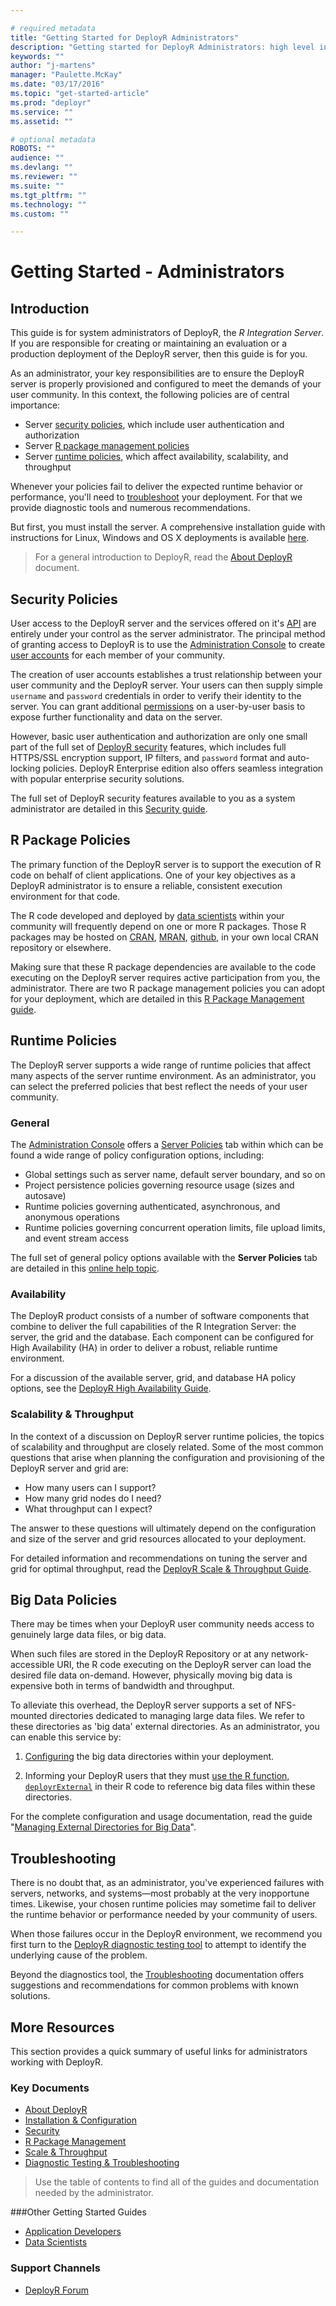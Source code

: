 ```yaml
---

# required metadata
title: "Getting Started for DeployR Administrators"
description: "Getting started for DeployR Administrators: high level introdution to DeployR for the server administrator"
keywords: ""
author: "j-martens"
manager: "Paulette.McKay"
ms.date: "03/17/2016"
ms.topic: "get-started-article"
ms.prod: "deployr"
ms.service: ""
ms.assetid: ""

# optional metadata
ROBOTS: ""
audience: ""
ms.devlang: ""
ms.reviewer: ""
ms.suite: ""
ms.tgt_pltfrm: ""
ms.technology: ""
ms.custom: ""

---
```




# Getting Started - Administrators

## Introduction

This guide is for system administrators of DeployR, the *R Integration Server*. If you are responsible for creating or maintaining an evaluation or a production deployment of the DeployR server, then this guide is for you.

As an administrator, your key responsibilities are to ensure the DeployR server is properly provisioned and configured to meet the demands of your user community. In this context, the following policies are of central importance:

-   Server [security policies](#security-policies), which include user authentication and authorization
-   Server [R package management policies](#r-package-policies)
-   Server [runtime policies](#runtime-policies), which affect availability, scalability, and throughput

Whenever your policies fail to deliver the expected runtime behavior or performance, you'll need to [troubleshoot](#troubleshooting) your deployment. For that we provide diagnostic tools and numerous recommendations.

But first, you must install the server. A comprehensive installation guide with instructions for Linux, Windows and OS X deployments is available [here](deployr-installing-configuring.md).

>For a general introduction to DeployR, read the [About DeployR](deployr-about.md) document.

## Security Policies

User access to the DeployR server and the services offered on it's [API](deployr-api-reference.md) are entirely under your control as the server administrator. The principal method of granting access to DeployR is to use the [Administration Console](deployr-admin-console/deployr-admin-console-about.md) to create [user accounts](deployr-admin-console/deployr-admin-console-user-accounts.md) for each member of your community.

The creation of user accounts establishes a trust relationship between your user community and the DeployR server. Your users can then supply simple `username` and `password` credentials in order to verify their identity to the server. You can grant additional [permissions](deployr-admin-console/deployr-admin-console-permissions-with-roles.md) on a user-by-user basis to expose further functionality and data on the server.

However, basic user authentication and authorization are only one small part of the full set of [DeployR security](deployr-admin-security.md) features, which includes full HTTPS/SSL encryption support, IP filters, and `password` format and auto-locking policies. DeployR Enterprise edition also offers seamless integration with popular enterprise security solutions.

The full set of DeployR security features available to you as a system administrator are detailed in this [Security guide](deployr-admin-security.md).

## R Package Policies

The primary function of the DeployR server is to support the execution of R code on behalf of client applications. One of your key objectives as a DeployR administrator is to ensure a reliable, consistent execution environment for that code.

The R code developed and deployed by [data scientists](deployr-data-scientist-getting-started.md) within your community will frequently depend on one or more R packages. Those R packages may be hosted on [CRAN](http://cran.r-project.org/), [MRAN](http://go.microsoft.com/fwlink/?LinkID=698301), [github](https://github.com/), in your own local CRAN repository or elsewhere.

Making sure that these R package dependencies are available to the code executing on the DeployR server requires active participation from you, the administrator. There are two R package management policies you can adopt for your deployment, which are detailed in this [R Package Management guide](deployr-admin-r-package-management.md).

## Runtime Policies

The DeployR server supports a wide range of runtime policies that affect many aspects of the server runtime environment. As an administrator, you can select the preferred policies that best reflect the needs of your user community.

### General

The [Administration Console](deployr-admin-console/deployr-admin-console-about.md) offers a [Server Policies](deployr-admin-console/deployr-admin-managing-server-policies.md) tab within which can be found a wide range of policy configuration options, including:

-   Global settings such as server name, default server boundary, and so on
-   Project persistence policies governing resource usage (sizes and autosave)
-   Runtime policies governing authenticated, asynchronous, and anonymous operations
-   Runtime policies governing concurrent operation limits, file upload limits, and event stream access

The full set of general policy options available with the **Server Policies** tab are detailed in this [online help topic](deployr-admin-console/deployr-admin-managing-server-policies.md).

### Availability

The DeployR product consists of a number of software components that combine to deliver the full capabilities of the R Integration Server: the server, the grid and the database. Each component can be configured for High Availability (HA) in order to deliver a robust, reliable runtime environment.

For a discussion of the available server, grid, and database HA policy options, see the [DeployR High Availability Guide](deployr-admin-configure-high-availability.md).

### Scalability & Throughput

In the context of a discussion on DeployR server runtime policies, the topics of scalability and throughput are closely related. Some of the most common questions that arise when planning the configuration and provisioning of the DeployR server and grid are:

-   How many users can I support?
-   How many grid nodes do I need?
-   What throughput can I expect?

The answer to these questions will ultimately depend on the configuration and size of the server and grid resources allocated to your deployment.

For detailed information and recommendations on tuning the server and grid for optimal throughput, read the [DeployR Scale & Throughput Guide](deployr-admin-scale-and-throughput.md).

## Big Data Policies

There may be times when your DeployR user community needs access to genuinely large data files, or big data.

When such files are stored in the DeployR Repository or at any network-accessible URI, the R code executing on the DeployR server can load the desired file data on-demand. However, physically moving big data is expensive both in terms of bandwidth and throughput.

To alleviate this overhead, the DeployR server supports a set of NFS-mounted directories dedicated to managing large data files. We refer to these directories as 'big data' external directories. As an administrator, you can enable this service by:

1.  [Configuring](deployr-admin-manage-big-data.md#setting-up-nfs-setup) the big data directories within your deployment.

2.  Informing your DeployR users that they must [use the R function, `deployrExternal`](deployr-admin-manage-big-data.md#external-directory-structure) in their R code to reference big data files within these directories.

For the complete configuration and usage documentation, read the guide "[Managing External Directories for Big Data](deployr-admin-manage-big-data.md)".

## Troubleshooting

There is no doubt that, as an administrator, you've experienced failures with servers, networks, and systems—most probably at the very inopportune times. Likewise, your chosen runtime policies may sometime fail to deliver the runtime behavior or performance needed by your community of users.

When those failures occur in the DeployR environment, we recommend you first turn to the [DeployR diagnostic testing tool](deployr-admin-diagnostics-troubleshooting.md) to attempt to identify the underlying cause of the problem.

Beyond the diagnostics tool, the [Troubleshooting](deployr-admin-diagnostics-troubleshooting.md#troubleshooting) documentation offers suggestions and recommendations for common problems with known solutions.


## More Resources

This section provides a quick summary of useful links for administrators working with DeployR.

### Key Documents

-   [About DeployR](deployr-about.md)
-   [Installation & Configuration](deployr-installing-configuring.md)
-   [Security](deployr-admin-security.md)
-   [R Package Management](deployr-admin-r-package-management.md)
-   [Scale & Throughput](deployr-admin-scale-and-throughput.md)
-   [Diagnostic Testing & Troubleshooting](deployr-admin-diagnostics-troubleshooting.md)

>Use the table of contents to find all of the guides and documentation needed by the administrator.

###Other Getting Started Guides
-   [Application Developers](deployr-application-developer-getting-started.md)
-   [Data Scientists](deployr-data-scientist-getting-started.md)

### Support Channels

-   [DeployR Forum](https://social.msdn.microsoft.com/Forums/en-US/home?forum=microsoftr)
